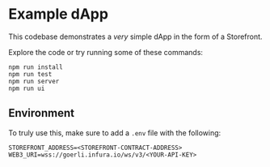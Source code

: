# Example dApp

This codebase demonstrates a _very_ simple dApp in the form of a Storefront.

Explore the code or try running some of these commands:

```shell
npm run install
npm run test
npm run server
npm run ui
```

## Environment

To truly use this, make sure to add a `.env` file with the following:

```
STOREFRONT_ADDRESS=<STOREFRONT-CONTRACT-ADDRESS>
WEB3_URI=wss://goerli.infura.io/ws/v3/<YOUR-API-KEY>
```
